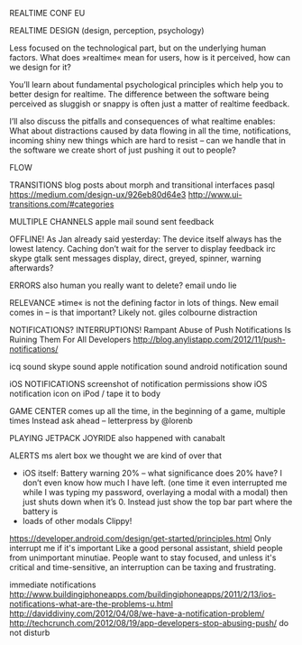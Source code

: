 REALTIME CONF EU

REALTIME DESIGN
(design, perception, psychology)

Less focused on the technological part, but on the underlying human factors. What does »realtime« mean for users, how is it perceived, how can we design for it?

You’ll learn about fundamental psychological principles which help you to better design for realtime. The difference between the software being perceived as sluggish or snappy is often just a matter of realtime feedback.

I’ll also discuss the pitfalls and consequences of what realtime enables: What about distractions caused by data flowing in all the time, notifications, incoming shiny new things which are hard to resist – can we handle that in the software we create short of just pushing it out to people?



FLOW


TRANSITIONS
blog posts about morph and transitional interfaces pasql
https://medium.com/design-ux/926eb80d64e3
http://www.ui-transitions.com/#categories

MULTIPLE CHANNELS
apple mail sound sent feedback

OFFLINE!
As Jan already said yesterday: The device itself always has the lowest latency.
Caching
don’t wait for the server to display feedback
irc skype gtalk sent messages display, direct, greyed, spinner, warning afterwards?

ERRORS
also human
you really want to delete?
email undo lie

RELEVANCE
»time« is not the defining factor in lots of things.
New email comes in – is that important? Likely not.
giles colbourne distraction


NOTIFICATIONS?
INTERRUPTIONS!
Rampant Abuse of Push Notifications Is Ruining Them For All Developers
http://blog.anylistapp.com/2012/11/push-notifications/


icq sound 
skype sound
apple notification sound
android notification sound

iOS NOTIFICATIONS
screenshot of notification permissions
show iOS notification icon on iPod / tape it to body

GAME CENTER
comes up all the time, in the beginning of a game, multiple times
Instead ask ahead – letterpress by @lorenb

PLAYING JETPACK JOYRIDE
also happened with canabalt

ALERTS
ms alert box
we thought we are kind of over that
* iOS itself: Battery warning 20% – what significance does 20% have? I don’t even know how much I have left. (one time it even interrupted me while I was typing my password, overlaying a modal with a modal) then just shuts down when it’s 0. Instead just show the top bar part where the battery is
* loads of other modals
Clippy!


https://developer.android.com/design/get-started/principles.html
Only interrupt me if it's important
Like a good personal assistant, shield people from unimportant minutiae. People want to stay focused, and unless it's critical and time-sensitive, an interruption can be taxing and frustrating.



immediate notifications
http://www.buildingiphoneapps.com/buildingiphoneapps/2011/2/13/ios-notifications-what-are-the-problems-u.html
http://daviddiviny.com/2012/04/08/we-have-a-notification-problem/
http://techcrunch.com/2012/08/19/app-developers-stop-abusing-push/
do not disturb





